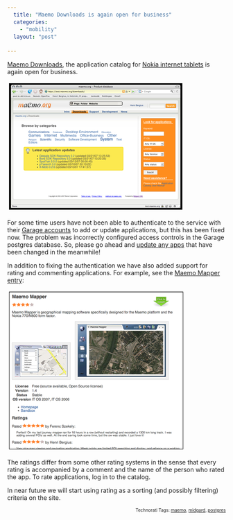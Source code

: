```yaml
---
  title: "Maemo Downloads is again open for business"
  categories: 
    - "mobility"
  layout: "post"

---
```

<a href="http://downloads.maemo.org/">Maemo Downloads</a>, the application catalog for <a href="http://europe.nokia.com/phones/n800">Nokia internet tablets</a> is again open for business. 

<img src="/files/maemo-application-catalog-front-page.jpg" height="290" width="398" border="1" hspace="4" vspace="4" alt="Maemo-Application-Catalog-Front-Page" />

For some time users have not been able to authenticate to the service with their <a href="https://garage.maemo.org/">Garage accounts</a> to add or update applications, but this has been fixed now. The problem was incorrectly configured access controls in the Garage postgres database. So, please go ahead and <a href="http://test.maemo.org/support/application-catalog/developer-manual.html" title="Application catalog usage instructions">update any apps</a> that have been changed in the meanwhile!

In addition to fixing the authentication we have also added support for rating and commenting applications. For example, see the <a href="http://downloads.maemo.org/product/maemo-mapper/">Maemo Mapper entry</a>:

<img src="/files/maemo-app-catalog-ratings-detail2.jpg" height="362" width="400" border="1" hspace="4" vspace="4" alt="Maemo-App-Catalog-Ratings-Detail2" /><span style="font-size:0pt;">

</span>The ratings differ from some other rating systems in the sense that every rating is accompanied by a comment and the name of the person who rated the app. To rate applications, log in to the catalog.

In near future we will start using rating as a sorting (and possibly filtering) criteria on the site.

<!-- technorati tags start --><p style="text-align:right;font-size:10px;">Technorati Tags: <a href="http://www.technorati.com/tag/maemo" rel="tag">maemo</a>, <a href="http://www.technorati.com/tag/midgard" rel="tag">midgard</a>, <a href="http://www.technorati.com/tag/postgres" rel="tag">postgres</a></p><!-- technorati tags end -->